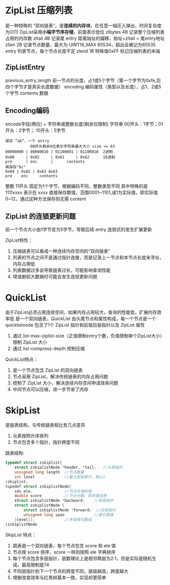 # ZipList 压缩列表
是一种特殊的 “双向链表”，是**连续的内存块**，在任意一端压入弹出，时间复杂度为O(1)
ZipList采用**小端字节序存储**，前面表示低位
zlbytes 4B 记录整个压缩列表占用的内存数 
zltail 4B 记录尾 entry 距离始址的偏移，始址+zltail = 尾entry地址
zllen 2B 记录节点数量，最大为 UINT16_MAX 65534，超出会被记为65535
entry 列表节点，每个节点长度不定
zlend 1B 特殊值0xFF 标记压缩列表的末端

## ZipListEntry
previous_entry_length 前一节点的长度，占1或5个字节（第一个字节为0xfe,后四个字节才是真实长度数据）
encoding 编码属性（类型以及长度），占1、2或5个字节
contents 数据

## Encoding编码
encode字段(两位) + 字符串或整数长度(剩余位限制)
字符串 00开头：1字节；01开头：2字节； 10开头：5字节
```
保存 “ab”，一个 entry
           00开头剩余6位表示字符串最大大小 size <= 63
00000000 | 00000010 | 01100001 | 01100010  2进制
0x00     | 0x02     | 0x61     | 0x62      16进制
pre      | enc      |      contents
再保存"bc"
0x04 | 0x02 | 0x62 0x63
pre    enc     contents
```

整数 11开头 固定为1个字节，根据编码不同，整数类型不同
其中特殊的是 1111xxxx 表示在 xxxx 直接保存数值，范围0001~1101,减1为实际值，即实际值0~12，通过这种方法保存则无需 content
## ZipList 的连锁更新问题
前一个节点大小由1字节变为5字节，导致后续 entry 连锁式的发生扩展更新  

ZipList特性：
1. 压缩链表可以看成一种连续内存空间的“双向链表”
2. 列表的节点之间不是通过指针连接，而是记录上一节点和本节点长度来寻址，内存占用低
3. 列表数据过多会导致链表过长，可能影响查询性能
4. 增或删较大数据时可能会发生连锁更新问题

# QuickList
由于ZipList必须占用连续空间，如果内存占用较大，查询的性能低，扩展内存效率低
是一个双向链表，QuickList 由头尾节点和属性构成，每一个节点是一个 quicklistnode 包含了1个 ZipList 指针和前驱后驱指针以及 ZipList 属性
1. 通过 list-max-ziplist-size（正值限制entry个数，负值限制单个ZipList大小） 限制 ZipList 大小
2. 通过 list-compress-depth 控制压缩

QuickList特点：
1. 是一个节点包含 ZipList 的双向链表
2. 节点采用 ZipList，解决传统链表的内存占用问题
3. 控制了 ZipList 大小，解决连续内存空间申请效率问题
4. 中间节点可以压缩，进一步节省了内存

# SkipList
是链表结构，与传统链表相比有几点差异
1. 元素按照升序排列
2. 节点包含多个指针，指针跨度不同

跳表结构:
```cpp
typedef struct zskiplist{
    struct zskiplistNode *header, *tail;   //头尾指针
    unsigned long length  //节点数量
    int level             //最大层级索引，默认1
}zkiplist;
tupedef struct zskiplistNode{
    sds ele;              //节点存储的值
    double score          //节点分数，排序查找用
    struct zskiplistNode *backward;    //前驱指针
    struct zskiplistNode {
        struct zskiplistNode *forward;  //后驱指针
        unsigned long span             //索引跨度
    }level[];             //多级索引数组
}zskiplistNode
```
SkipList 特点：
1. 跳表是一个双向链表，每个节点包含 score 和 ele 值
2. 节点按 score 排序，score 一样则按照 ele 字典排序
3. 每个节点包含多层指针，层数理论上是相邻两层为2:1，但是实际是随机生成，最高限制是74
4. 不同层指针到下一个节点的跨度不同，层级越高，跨度越大
5. 增删改查效率与红黑树基本一致，实现却更简单
